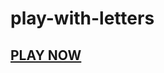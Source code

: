# play-with-letters
<h2> <a href="https://sammed-sankonatti.github.io/play-with-letters/"> PLAY NOW </a></h2>
